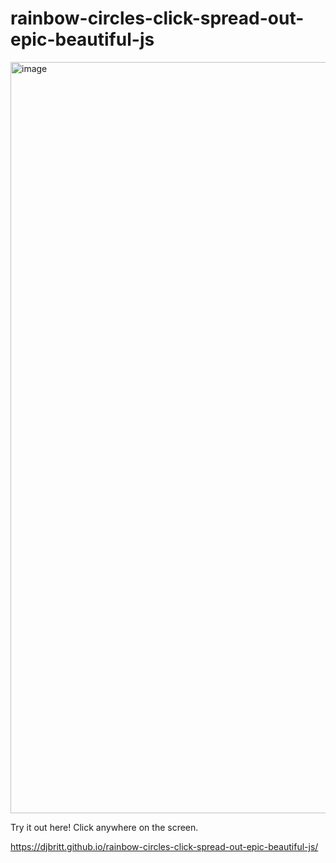 # rainbow-circles-click-spread-out-epic-beautiful-js

<img width="1202" alt="image" src="https://github.com/djbritt/rainbow-circles-click-spread-out-epic-beautiful-js/assets/28036018/d5a438fe-007a-4a0f-aa41-35924ce4213c">


Try it out here! Click anywhere on the screen.

https://djbritt.github.io/rainbow-circles-click-spread-out-epic-beautiful-js/

